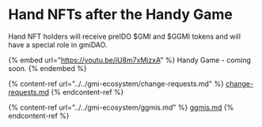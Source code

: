 # Hand NFTs after the Handy Game

Hand NFT holders will receive preIDO $GMI and $GGMI tokens and will have a special role in gmiDAO.

{% embed url="https://youtu.be/iU8m7xMizxA" %}
Handy Game - coming soon.
{% endembed %}

{% content-ref url="../../gmi-ecosystem/change-requests.md" %}
[change-requests.md](../../gmi-ecosystem/change-requests.md)
{% endcontent-ref %}

{% content-ref url="../../gmi-ecosystem/ggmis.md" %}
[ggmis.md](../../gmi-ecosystem/ggmis.md)
{% endcontent-ref %}

